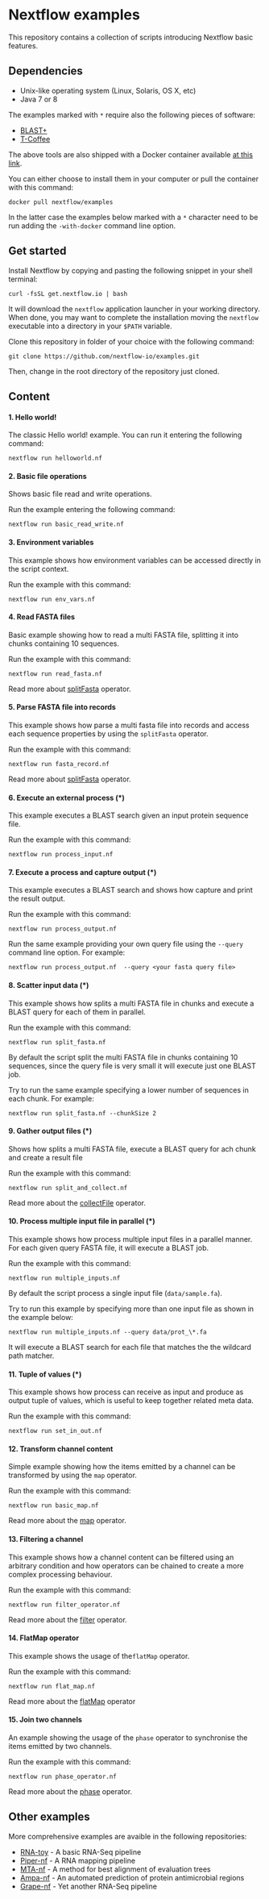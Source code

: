 # Nextflow examples

This repository contains a collection of scripts introducing Nextflow basic features. 


## Dependencies 

* Unix-like operating system (Linux, Solaris, OS X, etc)
* Java 7 or 8 

The examples marked with `*` require also the following pieces of software:  

* [BLAST+](http://ftp.ncbi.nlm.nih.gov/blast/executables/blast+/LATEST/) 
* [T-Coffee](http://www.tcoffee.org/Packages/Stable/Latest/linux/) 

The above tools are also shipped with a Docker container 
available [at this link](https://registry.hub.docker.com/u/nextflow/examples/). 

You can either choose to install them in your computer or pull the container with this 
command: 

    docker pull nextflow/examples
    
In the latter case the examples below marked with a `*` character need to be run adding 
the `-with-docker` command line option.
    


## Get started

Install Nextflow by copying and pasting the following snippet in your shell terminal: 

    curl -fsSL get.nextflow.io | bash

It will download the `nextflow` application launcher in your working directory. 
When done, you may want to complete the installation moving the `nextflow` executable 
into a directory in your `$PATH` variable. 

Clone this repository in folder of your choice with the following command: 

	git clone https://github.com/nextflow-io/examples.git 
 
Then, change in the root directory of the repository just cloned.  


## Content 

#### 1. Hello world!  

The classic Hello world! example. You can run it entering the following command: 

    nextflow run helloworld.nf 



#### 2. Basic file operations

Shows basic file read and write operations. 

Run the example entering the following command: 

	nextflow run basic_read_write.nf

 
 
#### 3. Environment variables

This example shows how environment variables can be accessed directly in the script context.

Run the example with this command: 

	nextflow run env_vars.nf
  
  
 
#### 4. Read FASTA files   
 
Basic example showing how to read a multi FASTA file, splitting it 
into chunks containing 10 sequences.
 
Run the example with this command: 

	nextflow run read_fasta.nf
	

Read more about [splitFasta](http://www.nextflow.io/docs/latest/operator.html#splitfasta) operator. 	
	
 
#### 5. Parse FASTA file into records

This example shows how parse a multi fasta file into records and access each sequence properties
by using the `splitFasta` operator.

Run the example with this command: 

	nextflow run fasta_record.nf
	
	
Read more about [splitFasta](http://www.nextflow.io/docs/latest/operator.html#splitfasta) operator. 	



#### 6. Execute an external process (*)       

This example executes a BLAST search given an input protein sequence file.

Run the example with this command:  

	nextflow run process_input.nf	
	
	

#### 7. Execute a process and capture output (*)

This example executes a BLAST search and shows how capture and print the result output.

Run the example with this command: 

	nextflow run process_output.nf	
	
	
Run the same example providing your own query file using the
`--query` command line option. For example:

	nextflow run process_output.nf	--query <your fasta query file>
 	
	

#### 8. Scatter input data (*)

This example shows how splits a multi FASTA file in chunks and execute a BLAST query 
for each of them in parallel.  

Run the example with this command:  

	nextflow run split_fasta.nf	

By default the script split the multi FASTA file in chunks containing 10 sequences, since the 
query file is very small it will execute just one BLAST job.
 
Try to run the same example specifying a lower number of sequences in each chunk.
For example: 

	nextflow run split_fasta.nf --chunkSize 2	



#### 9. Gather output files (*)

Shows how splits a multi FASTA file, execute a BLAST query for ach chunk and create a result file

Run the example with this command: 

	nextflow run split_and_collect.nf
	
Read more about the [collectFile](http://www.nextflow.io/docs/latest/operator.html#collectfile) operator.	
	

#### 10. Process multiple input file in parallel (*)

This example shows how process multiple input files in a parallel manner. For each given 
query FASTA file, it will execute a BLAST job.

Run the example with this command: 

	nextflow run multiple_inputs.nf 
	
	
By default the script process a single input file (`data/sample.fa`).
 

Try to run this example by specifying more than one input file as shown in the example below: 

	nextflow run multiple_inputs.nf --query data/prot_\*.fa

It will execute a BLAST search for each file that matches the 
the wildcard path matcher. 
 

#### 11. Tuple of values (*)

This example shows how process can receive as input and produce as output 
tuple of values, which is useful to keep together related meta data. 


Run the example with this command:  

	nextflow run set_in_out.nf 



#### 12. Transform channel content 

Simple example showing how the items emitted by a channel can be transformed 
by using the `map` operator.

Run the example with this command:  

	nextflow run basic_map.nf 

Read more about the [map](http://www.nextflow.io/docs/latest/operator.html#map) operator.



#### 13. Filtering a channel 

This example shows how a channel content can be filtered using an arbitrary condition
and how operators can be chained to create a more complex processing behaviour.  

Run the example with this command: 

	nextflow run filter_operator.nf 

Read more about the [filter](http://www.nextflow.io/docs/latest/operator.html#filter) operator.



#### 14. FlatMap operator 

This example shows the usage of the`flatMap` operator. 


Run the example with this command:  

	nextflow run flat_map.nf 
	
Read more about the [flatMap](http://www.nextflow.io/docs/latest/operator.html#flatmap) operator	



#### 15. Join two channels

An example showing the usage of the `phase` operator to synchronise the items emitted by two channels.
 
Run the example with this command: 

	nextflow run phase_operator.nf 
    
    
Read more about the [phase](http://www.nextflow.io/docs/latest/operator.html#phase) operator.    

    
## Other examples 

More comprehensive examples are avaible in the following repositories: 

* [RNA-toy](https://github.com/nextflow-io/rnatoy) - A basic RNA-Seq pipeline
* [Piper-nf](https://github.com/cbcrg/piper-nf) - A RNA mapping pipeline 
* [MTA-nf](https://github.com/cbcrg/mta-nf) - A method for best alignment of evaluation trees
* [Ampa-nf](https://github.com/cbcrg/ampa-nf) - An automated prediction of protein antimicrobial regions
* [Grape-nf](https://github.com/cbcrg/grape-nf) - Yet another RNA-Seq pipeline
    
 
 



